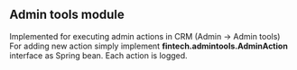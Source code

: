 ## Admin tools module

Implemented for executing admin actions in CRM (Admin -> Admin tools)
For adding new action simply implement **fintech.admintools.AdminAction** interface as Spring bean. 
Each action is logged.
